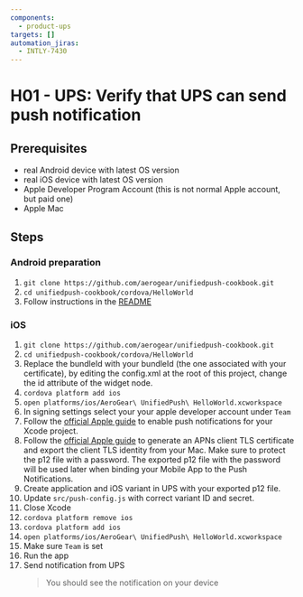 ```yaml
---
components:
  - product-ups
targets: []
automation_jiras:
  - INTLY-7430
---
```


# H01 - UPS: Verify that UPS can send push notification

## Prerequisites

- real Android device with latest OS version
- real iOS device with latest OS version
- Apple Developer Program Account (this is not normal Apple account, but paid one)
- Apple Mac

## Steps

### Android preparation

1. `git clone https://github.com/aerogear/unifiedpush-cookbook.git`
2. `cd unifiedpush-cookbook/cordova/HelloWorld`
3. Follow instructions in the [README](https://github.com/aerogear/unifiedpush-cookbook/tree/master/cordova/HelloWorld)

### iOS

1. `git clone https://github.com/aerogear/unifiedpush-cookbook.git`
2. `cd unifiedpush-cookbook/cordova/HelloWorld`
3. Replace the bundleId with your bundleId (the one associated with your certificate), by editing the config.xml at the root of this project, change the id attribute of the widget node.
4. `cordova platform add ios`
5. `open platforms/ios/AeroGear\ UnifiedPush\ HelloWorld.xcworkspace`
6. In signing settings select your your apple developer account under `Team`
7. Follow the [official Apple guide](https://help.apple.com/xcode/mac/current/#/devdfd3d04a1) to enable push notifications for your Xcode project.
8. Follow the [official Apple guide](https://help.apple.com/developer-account/#/dev82a71386a) to generate an APNs client TLS certificate and export the client TLS identity from your Mac. Make sure to protect the p12 file with a password. The exported p12 file with the password will be used later when binding your Mobile App to the Push Notifications.
9. Create application and iOS variant in UPS with your exported p12 file.
10. Update `src/push-config.js` with correct variant ID and secret.
11. Close Xcode
12. `cordova platform remove ios`
13. `cordova platform add ios`
14. `open platforms/ios/AeroGear\ UnifiedPush\ HelloWorld.xcworkspace`
15. Make sure `Team` is set
16. Run the app
17. Send notification from UPS
    > You should see the notification on your device
